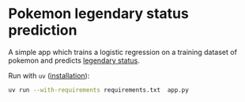 # Pokemon legendary status prediction

A simple app which trains a logistic regression on a training dataset of pokemon
and predicts [legendary status](https://www.serebii.net/pokemon/legendary.shtml).

Run with `uv` ([installation](https://docs.astral.sh/uv/getting-started/installation/)):

```bash
uv run --with-requirements requirements.txt  app.py
```
